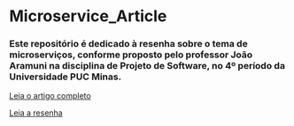# Microservice_Article
### Este repositório é dedicado à resenha sobre o tema de microserviços, conforme proposto pelo professor João Aramuni na disciplina de Projeto de Software, no 4º período da Universidade PUC Minas.

[Leia o artigo completo](docs/Microservices.pdf)

[Leia a resenha](docs/ResenhaMicroservices.pdf)
